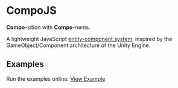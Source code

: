 CompoJS
================
__Compo__-sition with __Compo__-nents.

A lightweight JavaScript [entity-component system](http://en.wikipedia.org/wiki/Entity_component_system), inspired by the GameObject/Component architecture of the Unity Engine.

## Examples
Run the examples online: [View Example](http://doggan.github.io/compojs/examples/dist/)
